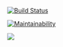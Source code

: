 [![Build Status](https://travis-ci.org/samuelchassot/SDP-SwissTeam.svg?branch=master)](https://travis-ci.org/samuelchassot/SDP-SwissTeam)

[![Maintainability](https://api.codeclimate.com/v1/badges/670a07ff04d4562eb339/maintainability)](https://codeclimate.com/github/samuelchassot/SDP-SwissTeam/maintainability)

<a href="https://codeclimate.com/github/samuelchassot/SDP-SwissTeam/test_coverage"><img src="https://api.codeclimate.com/v1/badges/670a07ff04d4562eb339/test_coverage" /></a>
